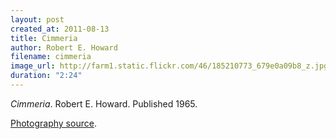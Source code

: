```yaml
---
layout: post
created_at: 2011-08-13
title: Cimmeria
author: Robert E. Howard
filename: cimmeria
image_url: http://farm1.static.flickr.com/46/185210773_679e0a09b8_z.jpg?zz=1
duration: "2:24"
---
```


_Cimmeria_.  Robert E. Howard.  Published 1965.

[Photography source](http://www.flickr.com/photos/dcl/185210773/).
